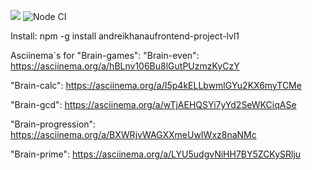 <a href="https://codeclimate.com/github/codeclimate/codeclimate/maintainability"><img src="https://api.codeclimate.com/v1/badges/a99a88d28ad37a79dbf6/maintainability" /></a>
![Node CI](https://github.com/andreikhanau/andreikhanaufrontend-project-lvl1/workflows/Node%20CI/badge.svg)

Install:
npm -g install andreikhanaufrontend-project-lvl1

Asciinema`s for "Brain-games":
"Brain-even":
https://asciinema.org/a/hBLnv106Bu8lGutPUzmzKyCzY

"Brain-calc":
https://asciinema.org/a/I5p4kELLbwmlGYu2KX6myTCMe

"Brain-gcd":
https://asciinema.org/a/wTjAEHQSYi7yYd2SeWKCiqASe

"Brain-progression":
https://asciinema.org/a/BXWRjvWAGXXmeUwIWxz8naNMc

"Brain-prime":
https://asciinema.org/a/LYU5udgvNiHH7BY5ZCKySRlju











